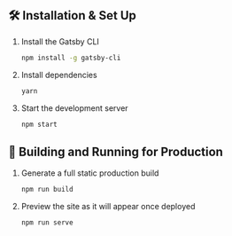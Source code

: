 ## 🛠 Installation & Set Up

1. Install the Gatsby CLI

   ```sh
   npm install -g gatsby-cli
   ```

2. Install dependencies

   ```sh
   yarn
   ```

3. Start the development server

   ```sh
   npm start
   ```

## 🚀 Building and Running for Production

1. Generate a full static production build

   ```sh
   npm run build
   ```

1. Preview the site as it will appear once deployed

   ```sh
   npm run serve
   ```

